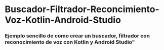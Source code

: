 # Buscador-Filtrador-Reconcimiento-Voz-Kotlin-Android-Studio

### Ejemplo sencillo de como crear un buscador, filtrador con reconocimiento de voz con Kotlin y Android Studio"
